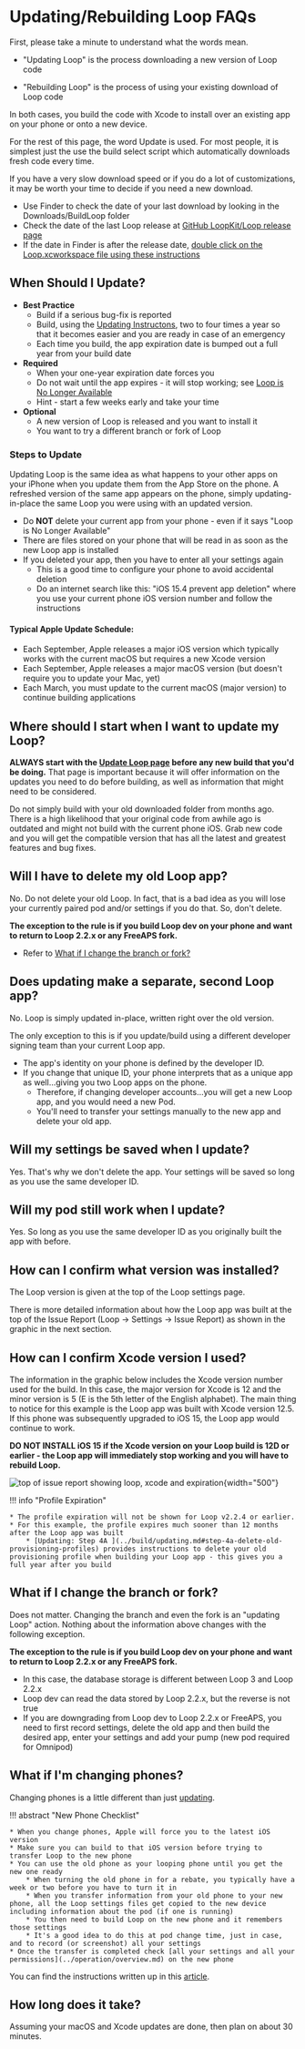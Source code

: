 # Updating/Rebuilding Loop FAQs

First, please take a minute to understand what the words mean.

* "Updating Loop" is the process downloading a new version of Loop code 

* "Rebuilding Loop" is the process of using your existing download of Loop code

In both cases, you build the code with Xcode to install over an existing app on your phone or onto a new device.

For the rest of this page, the word Update is used. For most people, it is simplest just the use the build select script which automatically downloads fresh code every time.

If you have a very slow download speed or if you do a lot of customizations, it may be worth your time to decide if you need a new download.

* Use Finder to check the date of your last download by looking in the Downloads/BuildLoop folder
* Check the date of the last Loop release at [GitHub LoopKit/Loop release page](https://github.com/LoopKit/Loop/releases)
* If the date in Finder is after the release date, [double click on the Loop.xcworkspace file using these instructions](../build/code_customization.md#find-my-dowloaded-loop-code)

## When Should I Update?

* **Best Practice**
    * Build if a serious bug-fix is reported
    * Build, using the [Updating Instructons](../build/updating.md), two to four times a year so that it becomes easier and you are ready in case of an emergency
    * Each time you build, the app expiration date is bumped out a full year from your build date
* **Required**
    * When your one-year expiration date forces you
    * Do not wait until the app expires - it will stop working; see [Loop is No Longer Available](../build/updating.md#loop-is-no-longer-available)
    * Hint - start a few weeks early and take your time
* **Optional**
    * A new version of Loop is released and you want to install it
    * You want to try a different branch or fork of Loop

### Steps to Update

Updating Loop is the same idea as what happens to your other apps on your iPhone when you update them from the App Store on the phone. A refreshed version of the same app appears on the phone, simply updating-in-place the same Loop you were using with an updated version.

* Do **NOT** delete your current app from your phone - even if it says "Loop is No Longer Available"
* There are files stored on your phone that will be read in as soon as the new Loop app is installed
* If you deleted your app, then you have to enter all your settings again
    * This is a good time to configure your phone to avoid accidental deletion
    * Do an internet search like this: "iOS 15.4 prevent app deletion" where you use your current phone iOS version number and follow the instructions

#### Typical Apple Update Schedule:

* Each September, Apple releases a major iOS version which typically works with the current macOS but requires a new Xcode version
* Each September, Apple releases a major macOS version (but doesn't require you to update your Mac, yet)
* Each March, you must update to the current macOS (major version) to continue building applications

## Where should I start when I want to update my Loop?

**ALWAYS start with the [Update Loop page](../build/updating.md) before any new build that you'd be doing.** That page is important because it will offer information on the updates you need to do before building, as well as information that might need to be considered.

Do not simply build with your old downloaded folder from months ago. There is a high likelihood that your original code from awhile ago is outdated and might not build with the current phone iOS. Grab new code and you will get the compatible version that has all the latest and greatest features and bug fixes.


## Will I have to delete my old Loop app?

No. Do not delete your old Loop. In fact, that is a bad idea as you will lose your currently paired pod and/or settings if you do that. So, don't delete.

**The exception to the rule is if you build Loop dev on your phone and want to return to Loop 2.2.x or any FreeAPS fork.**

* Refer to [What if I change the branch or fork?](#what-if-i-change-the-branch-or-fork)

## Does updating make a separate, second Loop app?

No. Loop is simply updated in-place, written right over the old version.

The only exception to this is if you update/build using a different developer signing team than your current Loop app.

* The app's identity on your phone is defined by the developer ID.
* If you change that unique ID, your phone interprets that as a unique app as well...giving you two Loop apps on the phone.
    * Therefore, if changing developer accounts...you will get a new Loop app, and you would need a new Pod.
    * You'll need to transfer your settings manually to the new app and delete your old app.

## Will my settings be saved when I update?

Yes. That's why we don't delete the app. Your settings will be saved so long as you use the same developer ID.

## Will my pod still work when I update?

Yes. So long as you use the same developer ID as you originally built the app with before.

## How can I confirm what version was installed?

The Loop version is given at the top of the Loop settings page.

There is more detailed information about how the Loop app was built at the top of the Issue Report (Loop -> Settings -> Issue Report) as shown in the graphic in the next section.

## How can I confirm Xcode version I used?

The information in the graphic below includes the Xcode version number used for the build. In this case, the major version for Xcode is 12 and the minor version is 5 (E is the 5th letter of the English alphabet).  The main thing to notice for this example is the Loop app was built with Xcode version 12.5. If this phone was subsequently upgraded to iOS 15, the Loop app would continue to work.

**DO NOT INSTALL iOS 15 if the Xcode version on your Loop build is 12D or earlier - the Loop app will immediately stop working and you will have to rebuild Loop.**

![top of issue report showing loop, xcode and expiration](img/loop-version.svg){width="500"}

!!! info "Profile Expiration"

    * The profile expiration will not be shown for Loop v2.2.4 or earlier.
    * For this example, the profile expires much sooner than 12 months after the Loop app was built
        * [Updating: Step 4A ](../build/updating.md#step-4a-delete-old-provisioning-profiles) provides instructions to delete your old provisioning profile when building your Loop app - this gives you a full year after you build

## What if I change the branch or fork?

Does not matter. Changing the branch and even the fork is an "updating Loop" action. Nothing about the information above changes with the following exception.

**The exception to the rule is if you build Loop dev on your phone and want to return to Loop 2.2.x or any FreeAPS fork.**

* In this case, the database storage is different between Loop 3 and Loop 2.2.x
* Loop dev can read the data stored by Loop 2.2.x, but the reverse is not true
* If you are downgrading from Loop dev to Loop 2.2.x or FreeAPS, you need to first record settings, delete the old app and then build the desired app, enter your settings and add your pump (new pod required for Omnipod)

## What if I'm changing phones?

Changing phones is a little different than just [updating](../build/updating.md).

!!! abstract "New Phone Checklist"

    * When you change phones, Apple will force you to the latest iOS version
    * Make sure you can build to that iOS version before trying to transfer Loop to the new phone
    * You can use the old phone as your looping phone until you get the new one ready
        * When turning the old phone in for a rebate, you typically have a week or two before you have to turn it in
        * When you transfer information from your old phone to your new phone, all the Loop settings files get copied to the new device including information about the pod (if one is running)
        * You then need to build Loop on the new phone and it remembers those settings
        * It's a good idea to do this at pod change time, just in case, and to record (or screenshot) all your settings
    * Once the transfer is completed check [all your settings and all your permissions](../operation/overview.md) on the new phone

You can find the instructions written up in this [article](https://www.loopandlearn.org/new-device).

## How long does it take?

Assuming your macOS and Xcode updates are done, then plan on about 30 minutes.
